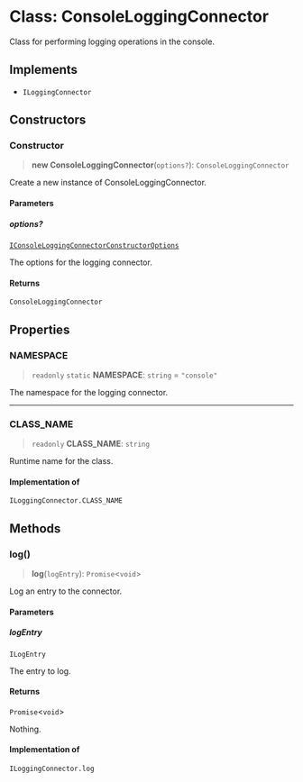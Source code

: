 # Class: ConsoleLoggingConnector

Class for performing logging operations in the console.

## Implements

- `ILoggingConnector`

## Constructors

### Constructor

> **new ConsoleLoggingConnector**(`options?`): `ConsoleLoggingConnector`

Create a new instance of ConsoleLoggingConnector.

#### Parameters

##### options?

[`IConsoleLoggingConnectorConstructorOptions`](../interfaces/IConsoleLoggingConnectorConstructorOptions.md)

The options for the logging connector.

#### Returns

`ConsoleLoggingConnector`

## Properties

### NAMESPACE

> `readonly` `static` **NAMESPACE**: `string` = `"console"`

The namespace for the logging connector.

***

### CLASS\_NAME

> `readonly` **CLASS\_NAME**: `string`

Runtime name for the class.

#### Implementation of

`ILoggingConnector.CLASS_NAME`

## Methods

### log()

> **log**(`logEntry`): `Promise`\<`void`\>

Log an entry to the connector.

#### Parameters

##### logEntry

`ILogEntry`

The entry to log.

#### Returns

`Promise`\<`void`\>

Nothing.

#### Implementation of

`ILoggingConnector.log`
